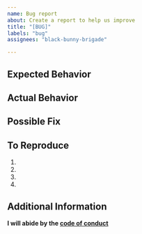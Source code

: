 ```yaml
---
name: Bug report
about: Create a report to help us improve
title: "[BUG]"
labels: "bug"
assignees: "black-bunny-brigade"

---
```


<!--- Before creating a bug report, please, answer the following questions -->
<!--- Did you check the documentation for answers? -->
<!--- Did you make sure that this bug has not already been reported? -->

## Expected Behavior
<!--- Tell us what should happen -->
<!--- For example: When I [do X], it should [produce Y] -->

## Actual Behavior
<!--- Tell us what happens instead -->
<!--- For example: When I [did X], it [produced Y] -->

## Possible Fix
<!--- Optionally suggest a fix or work around -->

## To Reproduce
<!--- Optionally provide a link to a live example -->

<!--- Otherwise, please provide a set of reproduction steps -->
1.
2.
3.
4.

## Additional Information
<!--- Include any relevant details about your environment (branch, browser, OS) -->
<!--- and the bug (screenshots, logs, etc) -->

**I will abide by the [code of conduct](https://github.com/fastruby/benches/blob/main/code-of-conduct.md)**
